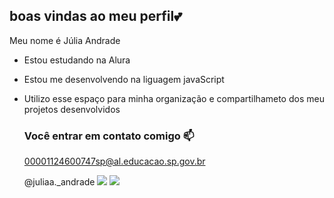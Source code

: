 ## boas vindas ao meu perfil💕

Meu nome é Júlia Andrade

- Estou estudando na Alura
- Estou me desenvolvendo na liguagem javaScript
- Utilizo esse espaço para minha organização e compartilhameto dos meu projetos desenvolvidos

  ### Você entrar em contato comigo 📫

  00001124600747sp@al.educacao.sp.gov.br
  
  @juliaa._andrade
  ![](https://media.tenor.com/NruWUYR39ScAAAAj/oi-sara-amor-te-amo.gif)
  ![](https://media.tenor.com/0aChcASEwpkAAAAM/cute.gif)
